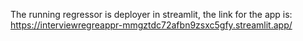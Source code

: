 The running regressor is deployer in streamlit, the link for the app is:
https://interviewregreappr-mmgztdc72afbn9zsxc5gfy.streamlit.app/
